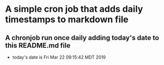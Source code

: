 A simple cron job that adds daily timestamps to markdown file
============================================================
## A chronjob run once daily adding today's date to this README.md file
* today's date is Fri Mar 22 09:15:42 MDT 2019
